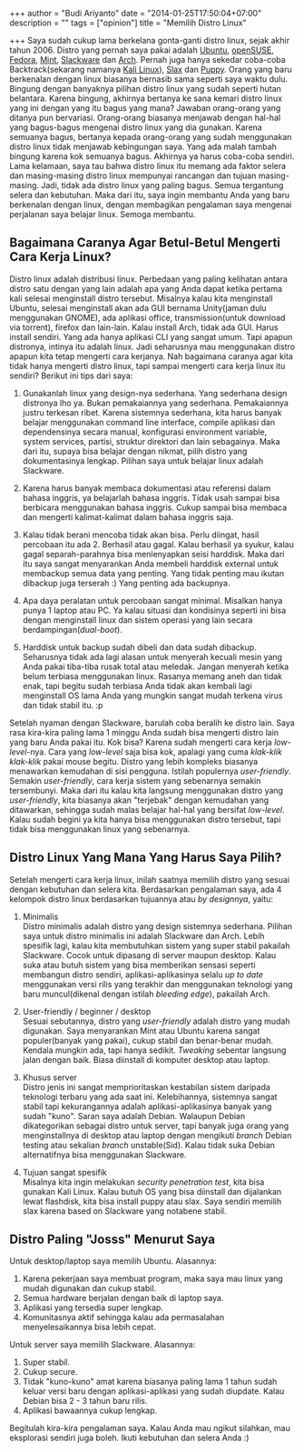 +++
author = "Budi Ariyanto"
date = "2014-01-25T17:50:04+07:00"
description = ""
tags = ["opinion"]
title = "Memilih Distro Linux"

+++
Saya sudah cukup lama berkelana gonta-ganti distro linux, sejak akhir tahun 2006. Distro yang pernah saya pakai adalah [Ubuntu](http://www.ubuntu.com), [openSUSE](http://www.opensuse.org), [Fedora](http://fedoraproject.org), [Mint](http://www.linuxmint.com), [Slackware](http://www.slackware.com) dan [Arch](http://www.archlinux.org). Pernah juga hanya sekedar coba-coba Backtrack(sekarang namanya [Kali Linux](http://www.kali.org)), [Slax](http://www.slax.org) dan [Puppy](http://puppylinux.org). Orang yang baru berkenalan dengan linux biasanya bernasib sama seperti saya waktu dulu. Bingung dengan banyaknya pilihan distro linux yang sudah seperti hutan belantara. Karena bingung, akhirnya bertanya ke sana kemari distro linux yang ini dengan yang itu bagus yang mana? Jawaban orang-orang yang ditanya pun bervariasi. Orang-orang biasanya menjawab dengan hal-hal yang bagus-bagus mengenai distro linux yang dia gunakan. Karena semuanya bagus, bertanya kepada orang-orang yang sudah menggunakan distro linux tidak menjawab kebingungan saya. Yang ada malah tambah bingung karena kok semuanya bagus. Akhirnya ya harus coba-coba sendiri. Lama kelamaan, saya tau bahwa distro linux itu memang ada faktor selera dan masing-masing distro linux mempunyai rancangan dan tujuan masing-masing. Jadi, tidak ada distro linux yang paling bagus. Semua tergantung selera dan kebutuhan. Maka dari itu, saya ingin membantu Anda yang baru berkenalan dengan linux, dengan membagikan pengalaman saya mengenai perjalanan saya belajar linux. Semoga membantu.

<!--more-->

## Bagaimana Caranya Agar Betul-Betul Mengerti Cara Kerja Linux?
Distro linux adalah distribusi linux. Perbedaan yang paling kelihatan antara distro satu dengan yang lain adalah apa yang Anda dapat ketika pertama kali selesai menginstall distro tersebut. Misalnya kalau kita menginstall Ubuntu, selesai menginstall akan ada GUI bernama Unity(jaman dulu menggunakan GNOME), ada aplikasi office, transmission(untuk download via torrent), firefox dan lain-lain. Kalau install Arch, tidak ada GUI. Harus install sendiri. Yang ada hanya aplikasi CLI yang sangat umum. Tapi apapun distronya, intinya itu adalah linux. Jadi seharusnya mau menggunakan distro apapun kita tetap mengerti cara kerjanya. Nah bagaimana caranya agar kita tidak hanya mengerti distro linux, tapi sampai mengerti cara kerja linux itu sendiri? Berikut ini tips dari saya:

1. Gunakanlah linux yang design-nya sederhana. Yang sederhana design distronya lho ya. Bukan pemakaiannya yang sederhana. Pemakaiannya justru terkesan ribet. Karena sistemnya sederhana, kita harus banyak belajar menggunakan command line interface, compile aplikasi dan dependensinya secara manual, konfigurasi environment variable, system services, partisi, struktur direktori dan lain sebagainya. Maka dari itu, supaya bisa belajar dengan nikmat, pilih distro yang dokumentasinya lengkap. Pilihan saya untuk belajar linux adalah Slackware.

1. Karena harus banyak membaca dokumentasi atau referensi dalam bahasa inggris, ya belajarlah bahasa inggris. Tidak usah sampai bisa berbicara menggunakan bahasa inggris. Cukup sampai bisa membaca dan mengerti kalimat-kalimat dalam bahasa inggris saja.

1. Kalau tidak berani mencoba tidak akan bisa. Perlu diingat, hasil percobaan itu ada 2. Berhasil atau gagal. Kalau berhasil ya syukur, kalau gagal separah-parahnya bisa menlenyapkan seisi harddisk. Maka dari itu saya sangat menyarankan Anda membeli harddisk external untuk membackup semua data yang penting. Yang tidak penting mau ikutan dibackup juga terserah :) Yang penting ada backupnya.

1. Apa daya peralatan untuk percobaan sangat minimal. Misalkan hanya punya 1 laptop atau PC. Ya kalau situasi dan kondisinya seperti ini bisa dengan menginstall linux dan sistem operasi yang lain secara berdampingan(*dual-boot*). 

1. Harddisk untuk backup sudah dibeli dan data sudah dibackup. Seharusnya tidak ada lagi alasan untuk menyerah kecuali mesin yang Anda pakai tiba-tiba rusak total atau meledak. Jangan menyerah ketika belum terbiasa menggunakan linux. Rasanya memang aneh dan tidak enak, tapi begitu sudah terbiasa Anda tidak akan kembali lagi menginstall OS lama Anda yang mungkin sangat mudah terkena virus dan tidak stabil itu. :p

Setelah nyaman dengan Slackware, barulah coba beralih ke distro lain. Saya rasa kira-kira paling lama 1 minggu Anda sudah bisa mengerti distro lain yang baru Anda pakai itu. Kok bisa? Karena sudah mengerti cara kerja *low-level*-nya. Cara yang *low-level* saja bisa kok, apalagi yang cuma *klak-klik klak-klik* pakai mouse begitu. Distro yang lebih kompleks biasanya menawarkan kemudahan di sisi pengguna. Istilah populernya *user-friendly*. Semakin *user-friendly*, cara kerja sistem yang sebenarnya semakin tersembunyi. Maka dari itu kalau kita langsung menggunakan distro yang *user-friendly*, kita biasanya akan "terjebak" dengan kemudahan yang ditawarkan, sehingga sudah malas belajar hal-hal yang bersifat *low-level*. Kalau sudah begini ya kita hanya bisa menggunakan distro tersebut, tapi tidak bisa menggunakan linux yang sebenarnya.

## Distro Linux Yang Mana Yang Harus Saya Pilih?
Setelah mengerti cara kerja linux, inilah saatnya memilih distro yang sesuai dengan kebutuhan dan selera kita. Berdasarkan pengalaman saya, ada 4 kelompok distro linux berdasarkan tujuannya atau *by designnya*, yaitu:

1. Minimalis  
Distro minimalis adalah distro yang design sistemnya sederhana. Pilihan saya untuk distro minimalis ini adalah Slackware dan Arch. Lebih spesifik lagi, kalau kita membutuhkan sistem yang super stabil pakailah Slackware. Cocok untuk dipasang di server maupun desktop. Kalau suka atau butuh sistem yang bisa memberikan sensasi seperti membangun distro sendiri, aplikasi-aplikasinya selalu *up to date* menggunakan versi rilis yang terakhir dan menggunakan teknologi yang baru muncul(dikenal dengan istilah *bleeding edge*), pakailah Arch.

1. User-friendly / beginner / desktop  
Sesuai sebutannya, distro yang *user-friendly* adalah distro yang mudah digunakan. Saya menyarankan Mint atau Ubuntu karena sangat populer(banyak yang pakai), cukup stabil dan benar-benar mudah. Kendala mungkin ada, tapi hanya sedikit. *Tweaking* sebentar langsung jalan dengan baik. Biasa diinstall di komputer desktop atau laptop.

1. Khusus server  
Distro jenis ini sangat memprioritaskan kestabilan sistem daripada teknologi terbaru yang ada saat ini. Kelebihannya, sistemnya sangat stabil tapi kekurangannya adalah aplikasi-aplikasinya banyak yang sudah "kuno". Saran saya adalah Debian. Walaupun Debian dikategorikan sebagai distro untuk server, tapi banyak juga orang yang menginstallnya di desktop atau laptop dengan mengikuti *branch* Debian testing atau sekalian *branch* unstable(Sid). Kalau tidak suka Debian alternatifnya bisa menggunakan Slackware.

1. Tujuan sangat spesifik  
Misalnya kita ingin melakukan *security penetration test*, kita bisa gunakan Kali Linux. Kalau butuh OS yang bisa diinstall dan dijalankan lewat flashdisk, kita bisa install puppy atau slax. Saya sendiri memilih slax karena based on Slackware yang notabene stabil.

## Distro Paling "Josss" Menurut Saya
Untuk desktop/laptop saya memilih Ubuntu. Alasannya:

1. Karena pekerjaan saya membuat program, maka saya mau linux yang mudah digunakan dan cukup stabil.
1. Semua hardware berjalan dengan baik di laptop saya.
1. Aplikasi yang tersedia super lengkap.
1. Komunitasnya aktif sehingga kalau ada permasalahan menyelesaikannya bisa lebih cepat.

Untuk server saya memilih Slackware. Alasannya:

1. Super stabil.
1. Cukup secure.
1. Tidak "kuno-kuno" amat karena biasanya paling lama 1 tahun sudah keluar versi baru dengan aplikasi-aplikasi yang sudah diupdate. Kalau Debian bisa 2 - 3 tahun baru rilis.
1. Aplikasi bawaannya cukup lengkap.

Begitulah kira-kira pengalaman saya. Kalau Anda mau ngikut silahkan, mau eksplorasi sendiri juga boleh. Ikuti kebutuhan dan selera Anda :)
